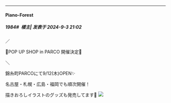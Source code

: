 ﻿
*****

####  Piano-Forest  
##### 1984#         楼主| 发表于 2024-9-3 21:02

／

📣POP UP SHOP in PARCO 開催決定🎉

＼

錦糸町PARCOにて9/12(木)OPEN✨

名古屋・札幌・広島・福岡でも順次開催！

描きおろしイラストのグッズも発売してます👀
<img src="https://p.sda1.dev/19/9d6a7ac2ba81b7c7d9a8be339e61552c/20240903_210127.jpg" referrerpolicy="no-referrer">

